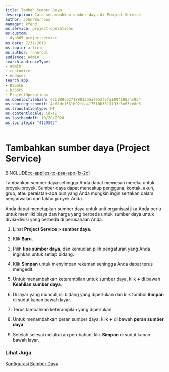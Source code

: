```yaml
---
title: Tambah Sumber Daya
description: Cara menambahkan sumber daya di Project Service
author: JohnPBurrows
manager: kfend
ms.service: project-operations
ms.custom:
- dyn365-projectservice
ms.date: 7/31/2018
ms.topic: article
ms.author: ruhercul
audience: Admin
search.audienceType:
- admin
- customizer
- enduser
search.app:
- D365CE
- D365PS
- ProjectOperations
ms.openlocfilehash: e7b088ce2718901ab5af953f5fa1094188a4c954
ms.sourcegitcommit: 4cf1dc1561b92fca4175f0b3813133c5e63ce8e6
ms.translationtype: HT
ms.contentlocale: id-ID
ms.lasthandoff: 10/28/2020
ms.locfileid: "4129502"
---
```

# <a name="add-resources-project-service"></a>Tambahkan sumber daya (Project Service)

[!INCLUDE[cc-applies-to-psa-app-1x-2x](../includes/cc-applies-to-psa-app-1x-2x.md)]

Tambahkan sumber daya sehingga Anda dapat memesan mereka untuk proyek-proyek. Sumber daya dapat mencakup pengguna, kontak, akun, grup, atau peralatan-apa pun yang Anda mungkin ingin sertakan dalam penjadwalan dan faktur proyek Anda.  
  
Anda dapat menetapkan sumber daya untuk unit organisasi jika Anda perlu untuk memiliki biaya dan harga yang berbeda untuk sumber daya untuk divisi-divisi yang berbeda di perusahaan Anda.  
  
1.  Lihat **Project Service > sumber daya**.  
  
2.  Klik **Baru**.  
  
3.  Pilih **tipe sumber daya**, dan kemudian pilih pengaturan yang Anda inginkan untuk setiap bidang.  
  
4.  Klik **Simpan** untuk menyimpan rekaman sehingga Anda dapat terus mengedit.  
  
5.  Untuk menambahkan keterampilan untuk sumber daya, klik **+** di bawah **Keahlian sumber daya**.  
  
6.  Di layar yang muncul, isi bidang yang diperlukan dan klik tombol **Simpan** di sudut kanan bawah layar.  
  
7.  Terus tambahkan keterampilan yang diperlukan.  
  
8.  Untuk menambahkan peran sumber daya, klik **+** di bawah **peran sumber daya**.  
  
9. Setelah selesai melakukan perubahan, klik **Simpan** di sudut kanan bawah layar.  
  
### <a name="see-also"></a>Lihat Juga  
 [Konfigurasi Sumber Daya](../psa/set-up-resources.md)
